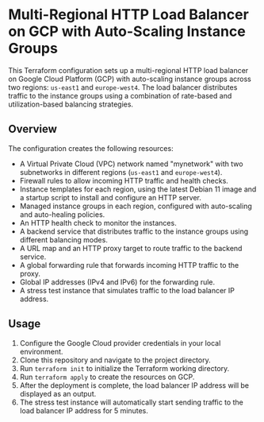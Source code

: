 # Multi-Regional HTTP Load Balancer on GCP with Auto-Scaling Instance Groups

This Terraform configuration sets up a multi-regional HTTP load balancer on Google Cloud Platform (GCP) with auto-scaling instance groups across two regions: `us-east1` and `europe-west4`. The load balancer distributes traffic to the instance groups using a combination of rate-based and utilization-based balancing strategies.

## Overview

The configuration creates the following resources:

- A Virtual Private Cloud (VPC) network named "mynetwork" with two subnetworks in different regions (`us-east1` and `europe-west4`).
- Firewall rules to allow incoming HTTP traffic and health checks.
- Instance templates for each region, using the latest Debian 11 image and a startup script to install and configure an HTTP server.
- Managed instance groups in each region, configured with auto-scaling and auto-healing policies.
- An HTTP health check to monitor the instances.
- A backend service that distributes traffic to the instance groups using different balancing modes.
- A URL map and an HTTP proxy target to route traffic to the backend service.
- A global forwarding rule that forwards incoming HTTP traffic to the proxy.
- Global IP addresses (IPv4 and IPv6) for the forwarding rule.
- A stress test instance that simulates traffic to the load balancer IP address.

## Usage

1. Configure the Google Cloud provider credentials in your local environment.
2. Clone this repository and navigate to the project directory.
3. Run `terraform init` to initialize the Terraform working directory.
4. Run `terraform apply` to create the resources on GCP.
5. After the deployment is complete, the load balancer IP address will be displayed as an output.
6. The stress test instance will automatically start sending traffic to the load balancer IP address for 5 minutes.

